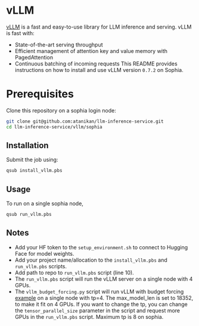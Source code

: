 # vLLM
[vLLM](https://vllm.readthedocs.io/en/latest/) is a fast and easy-to-use library for LLM inference and serving.
vLLM is fast with:
* State-of-the-art serving throughput
* Efficient management of attention key and value memory with PagedAttention
* Continuous batching of incoming requests
This README provides instructions on how to install and use vLLM version `0.7.2` on Sophia.


# Prerequisites

Clone this repository on a sophia login node:
```bash
git clone git@github.com:atanikan/llm-inference-service.git
cd llm-inference-service/vllm/sophia
```


## Installation

Submit the job using:
```bash
qsub install_vllm.pbs
```

## Usage

To run on a single sophia node,

```bash
qsub run_vllm.pbs
```


## Notes
* Add your HF token to the `setup_environment.sh` to connect to Hugging Face for model weights.
* Add your project name/allocation to the `install_vllm.pbs` and `run_vllm.pbs` scripts.
* Add path to repo to `run_vllm.pbs` script (line 10).
* The `run_vllm.pbs` script will run the vLLM server on a single node with 4 GPUs.
* The `vllm_budget_forcing.py` script will run vLLM with budget forcing [example](https://github.com/simplescaling/s1) on a single node with tp=4. The max_model_len is set to 18352, to make it fit on 4 GPUs. If you want to change the tp, you can change the `tensor_parallel_size` parameter in the script and request more GPUs in the `run_vllm.pbs` script. Maximum tp is 8 on sophia.




